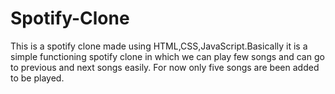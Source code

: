 # Spotify-Clone
This is a spotify clone made using HTML,CSS,JavaScript.Basically it is a simple functioning spotify clone in which we can play few songs and can go to previous and next songs easily.
For now only five songs are been added to be played.
